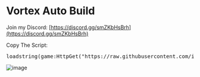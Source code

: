 # Vortex Auto Build

Join my Discord:  [https://discord.gg/smZKbHsBrh](https://discord.gg/smZKbHsBrh)

Copy The Script: 
<pre>loadstring(game:HttpGet("https://raw.githubusercontent.com/infyiff/backup/main/dex.lua"))()</pre>

![image](https://github.com/user-attachments/assets/9af0703c-8c3f-4dc4-9ca6-6b3f5ee9bd8c)


